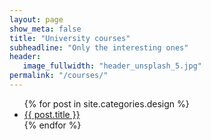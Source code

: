 ```yaml
---
layout: page
show_meta: false
title: "University courses"
subheadline: "Only the interesting ones"
header:
   image_fullwidth: "header_unsplash_5.jpg"
permalink: "/courses/"
---
```

<ul>
    {% for post in site.categories.design %}
    <li><a href="{{ site.url }}{{ site.baseurl }}{{ post.url }}">{{ post.title }}</a></li>
    {% endfor %}
</ul>

